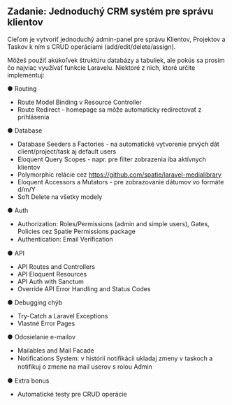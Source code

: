 

## Zadanie: Jednoduchý CRM systém pre správu klientov

Cieľom je vytvoriť jednoduchý admin-panel pre správu Klientov, Projektov a Taskov k ním s CRUD
operáciami (add/edit/delete/assign).

Môžeš použiť akúkoľvek štruktúru databázy a tabuliek, ale pokús sa prosím čo najviac využívať
funkcie Laravelu. Niektoré z nich, ktoré určite implementuj:

● Routing
- Route Model Binding v Resource Controller
- Route Redirect - homepage sa môže automaticky redirectovať z prihlásenia

● Database
- Database Seeders a Factories - na automatické vytvorenie prvých dát client/project/task
aj default users
- Eloquent Query Scopes - napr. pre ﬁlter zobrazenia iba aktívnych klientov
- Polymorphic relácie cez https://github.com/spatie/laravel-medialibrary
- Eloquent Accessors a Mutators - pre zobrazovanie dátumov vo formáte d/m/Y
- Soft Delete na všetky modely

● Auth
- Authorization: Roles/Permissions (admin and simple users), Gates, Policies cez Spatie
Permissions package
- Authentication: Email Veriﬁcation


● API
- API Routes and Controllers
- API Eloquent Resources
- API Auth with Sanctum
- Override API Error Handling and Status Codes

● Debugging chýb
- Try-Catch a Laravel Exceptions
- Vlastné Error Pages

● Odosielanie e-mailov
- Mailables and Mail Facade
- Notiﬁcations System: v histórií notiﬁkácii ukladaj zmeny v taskoch a notiﬁkuj o zmene na
mail userov s rolou Admin

● Extra bonus
- Automatické testy pre CRUD operácie

